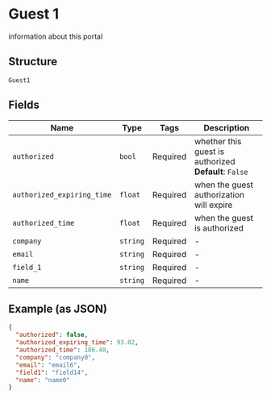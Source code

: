 
# Guest 1

information about this portal

## Structure

`Guest1`

## Fields

| Name | Type | Tags | Description |
|  --- | --- | --- | --- |
| `authorized` | `bool` | Required | whether this guest is authorized<br>**Default**: `False` |
| `authorized_expiring_time` | `float` | Required | when the guest authorization will expire |
| `authorized_time` | `float` | Required | when the guest is authorized |
| `company` | `string` | Required | - |
| `email` | `string` | Required | - |
| `field_1` | `string` | Required | - |
| `name` | `string` | Required | - |

## Example (as JSON)

```json
{
  "authorized": false,
  "authorized_expiring_time": 93.02,
  "authorized_time": 186.48,
  "company": "company0",
  "email": "email6",
  "field1": "field14",
  "name": "name0"
}
```

